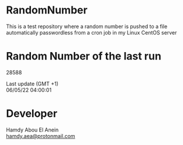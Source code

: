 # RandomNumber    
This is a test repository where a random number is pushed to a file automatically passwordless from a cron job in my Linux CentOS server    
# Random Number of the last run   
28588
      
Last update (GMT +1)    
06/05/22 04:00:01
# Developer    
Hamdy Abou El Anein   
hamdy.aea@protonmail.com
